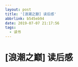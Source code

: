 ```yaml
---
layout: post
title: '[浪潮之巅] 读后感'
abbrlink: b545eb94
date: 2019-07-07 21:17:56
tags:
  - 读书
---
```


# [浪潮之巅] 读后感
